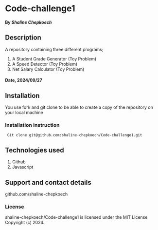 # Code-challenge1
#### By *Shaline Chepkoech* 

## Description
A repository containing three different programs;
1. A Student Grade Generator (Toy Problem)
2. A  Speed Detector (Toy Problem)
3. Net Salary Calculator (Toy Problem)

#### Date, 2024/09/27

## Installation
You use fork and git clone to be able to create a copy of the repository on your local machine
### Installation instruction
```
 Git clone git@github.com:shaline-chepkoech/Code-challenge1.git

```

## Technologies used
1. Github
2. Javascript

## Support and contact details
github.com/shaline-chepkoech

### License
shaline-chepkoech/Code-challenge1 is licensed under the
MIT License
Copyright (c) 2024.



